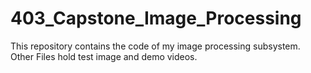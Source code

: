 # 403_Capstone_Image_Processing

This repository contains the code of my image processing subsystem. Other Files hold test image and demo videos.
